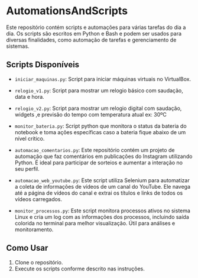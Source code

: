 # AutomationsAndScripts

Este repositório contém scripts e automações para várias tarefas do dia a dia. 
Os scripts são escritos em Python e Bash e podem ser usados para diversas finalidades, como automação de tarefas e gerenciamento de sistemas.

## Scripts Disponíveis
- `iniciar_maquinas.py`: Script para iniciar máquinas virtuais no VirtualBox.

- `relogio_v1.py`:  Script para mostrar um relogio básico com saudação, data e hora.

- `relogio_v2.py`: Script para mostrar um relogio digital com saudação, widgets ,e previsão do tempo com temperatura atual ex: 30ºC

- `monitor_bateria.py`: Script python que monitora o status da bateria do notebook e toma ações específicas caso a bateria fique abaixo de um nível crítico.

- `automacao_comentarios.py`: Este repositório contém um projeto de automação que faz comentários em publicações do Instagram utilizando Python. É ideal para participar de sorteios e aumentar a interação no seu perfil.

- `automacao_web_youtube.py`: Este script utiliza Selenium para automatizar a coleta de informações de vídeos de um canal do YouTube. Ele navega até a página de vídeos do canal e extrai os títulos e links de todos os vídeos carregados.

- `monitor_processos.py`: Este script monitora processos ativos no sistema Linux e cria um log com as informações dos processos, incluindo saída colorida no terminal para melhor visualização. Útil para análises e monitoramento.
                                                        

## Como Usar
1. Clone o repositório.
2. Execute os scripts conforme descrito nas instruções.

